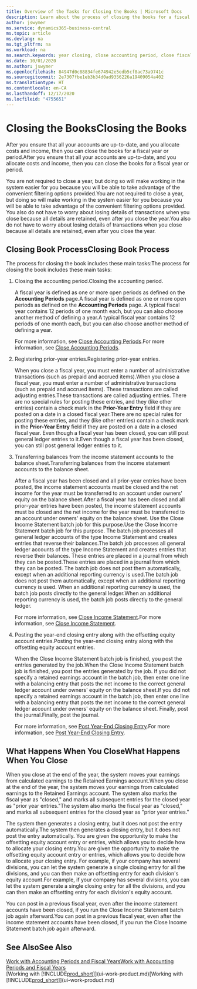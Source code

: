 ```yaml
---
title: Overview of the Tasks for Closing the Books | Microsoft Docs
description: Learn about the process of closing the books for a fiscal year or period, and what happens after you close at the end of a year.
author: jswymer
ms.service: dynamics365-business-central
ms.topic: article
ms.devlang: na
ms.tgt_pltfrm: na
ms.workload: na
ms.search.keywords: year closing, close accounting period, close fiscal year, bank account detailed trial balance
ms.date: 10/01/2020
ms.author: jswymer
ms.openlocfilehash: 84947d0c88834fe674942e5edb5cf8ac73a9741c
ms.sourcegitcommit: 2e7307fbe1eb3b34d0ad9356226a19409054a402
ms.translationtype: HT
ms.contentlocale: en-CA
ms.lasthandoff: 12/17/2020
ms.locfileid: "4755651"
---
```

# <a name="closing-the-books"></a><span data-ttu-id="3a866-103">Closing the Books</span><span class="sxs-lookup"><span data-stu-id="3a866-103">Closing the Books</span></span>
<span data-ttu-id="3a866-104">After you ensure that all your accounts are up-to-date, and you allocate costs and income, then you can close the books for a fiscal year or period.</span><span class="sxs-lookup"><span data-stu-id="3a866-104">After you ensure that all your accounts are up-to-date, and you allocate costs and income, then you can close the books for a fiscal year or period.</span></span>

<span data-ttu-id="3a866-105">You are not required to close a year, but doing so will make working in the system easier for you because you will be able to take advantage of the convenient filtering options provided.</span><span class="sxs-lookup"><span data-stu-id="3a866-105">You are not required to close a year, but doing so will make working in the system easier for you because you will be able to take advantage of the convenient filtering options provided.</span></span> <span data-ttu-id="3a866-106">You also do not have to worry about losing details of transactions when you close because all details are retained, even after you close the year.</span><span class="sxs-lookup"><span data-stu-id="3a866-106">You also do not have to worry about losing details of transactions when you close because all details are retained, even after you close the year.</span></span>

## <a name="closing-book-process"></a><span data-ttu-id="3a866-107">Closing Book Process</span><span class="sxs-lookup"><span data-stu-id="3a866-107">Closing Book Process</span></span>
<span data-ttu-id="3a866-108">The process for closing the book includes these main tasks:</span><span class="sxs-lookup"><span data-stu-id="3a866-108">The process for closing the book includes these main tasks:</span></span>

1. <span data-ttu-id="3a866-109">Closing the accounting period.</span><span class="sxs-lookup"><span data-stu-id="3a866-109">Closing the accounting period.</span></span>

    <span data-ttu-id="3a866-110">A fiscal year is defined as one or more open periods as defined on the **Accounting Periods** page.</span><span class="sxs-lookup"><span data-stu-id="3a866-110">A fiscal year is defined as one or more open periods as defined on the **Accounting Periods** page.</span></span> <span data-ttu-id="3a866-111">A typical fiscal year contains 12 periods of one month each, but you can also choose another method of defining a year.</span><span class="sxs-lookup"><span data-stu-id="3a866-111">A typical fiscal year contains 12 periods of one month each, but you can also choose another method of defining a year.</span></span>

    <span data-ttu-id="3a866-112">For more information, see [Close Accounting Periods](year-close-account-periods.md).</span><span class="sxs-lookup"><span data-stu-id="3a866-112">For more information, see [Close Accounting Periods](year-close-account-periods.md).</span></span>
2. <span data-ttu-id="3a866-113">Registering prior-year entries.</span><span class="sxs-lookup"><span data-stu-id="3a866-113">Registering prior-year entries.</span></span>

    <span data-ttu-id="3a866-114">When you close a fiscal year, you must enter a number of administrative transactions (such as prepaid and accrued items).</span><span class="sxs-lookup"><span data-stu-id="3a866-114">When you close a fiscal year, you must enter a number of administrative transactions (such as prepaid and accrued items).</span></span> <span data-ttu-id="3a866-115">These transactions are called adjusting entries.</span><span class="sxs-lookup"><span data-stu-id="3a866-115">These transactions are called adjusting entries.</span></span> <span data-ttu-id="3a866-116">There are no special rules for posting these entries, and they (like other entries) contain a check mark in the **Prior-Year Entry** field if they are posted on a date in a closed fiscal year.</span><span class="sxs-lookup"><span data-stu-id="3a866-116">There are no special rules for posting these entries, and they (like other entries) contain a check mark in the **Prior-Year Entry** field if they are posted on a date in a closed fiscal year.</span></span> <span data-ttu-id="3a866-117">Even though a fiscal year has been closed, you can still post general ledger entries to it.</span><span class="sxs-lookup"><span data-stu-id="3a866-117">Even though a fiscal year has been closed, you can still post general ledger entries to it.</span></span>
3. <span data-ttu-id="3a866-118">Transferring balances from the income statement accounts to the balance sheet.</span><span class="sxs-lookup"><span data-stu-id="3a866-118">Transferring balances from the income statement accounts to the balance sheet.</span></span>

    <span data-ttu-id="3a866-119">After a fiscal year has been closed and all prior-year entries have been posted, the income statement accounts must be closed and the net income for the year must be transferred to an account under owners' equity on the balance sheet.</span><span class="sxs-lookup"><span data-stu-id="3a866-119">After a fiscal year has been closed and all prior-year entries have been posted, the income statement accounts must be closed and the net income for the year must be transferred to an account under owners' equity on the balance sheet.</span></span> <span data-ttu-id="3a866-120">Use the Close Income Statement batch job for this purpose.</span><span class="sxs-lookup"><span data-stu-id="3a866-120">Use the Close Income Statement batch job for this purpose.</span></span> <span data-ttu-id="3a866-121">The batch job processes all general ledger accounts of the type Income Statement and creates entries that reverse their balances.</span><span class="sxs-lookup"><span data-stu-id="3a866-121">The batch job processes all general ledger accounts of the type Income Statement and creates entries that reverse their balances.</span></span> <span data-ttu-id="3a866-122">These entries are placed in a journal from which they can be posted.</span><span class="sxs-lookup"><span data-stu-id="3a866-122">These entries are placed in a journal from which they can be posted.</span></span> <span data-ttu-id="3a866-123">The batch job does not post them automatically, except when an additional reporting currency is used.</span><span class="sxs-lookup"><span data-stu-id="3a866-123">The batch job does not post them automatically, except when an additional reporting currency is used.</span></span> <span data-ttu-id="3a866-124">When an additional reporting currency is used, the batch job posts directly to the general ledger.</span><span class="sxs-lookup"><span data-stu-id="3a866-124">When an additional reporting currency is used, the batch job posts directly to the general ledger.</span></span>

    <span data-ttu-id="3a866-125">For more information, see [Close Income Statement](year-close-income-statement.md).</span><span class="sxs-lookup"><span data-stu-id="3a866-125">For more information, see [Close Income Statement](year-close-income-statement.md).</span></span>
4. <span data-ttu-id="3a866-126">Posting the year-end closing entry along with the offsetting equity account entries.</span><span class="sxs-lookup"><span data-stu-id="3a866-126">Posting the year-end closing entry along with the offsetting equity account entries.</span></span>

    <span data-ttu-id="3a866-127">When the Close Income Statement batch job is finished, you post the entries generated by the job.</span><span class="sxs-lookup"><span data-stu-id="3a866-127">When the Close Income Statement batch job is finished, you post the entries generated by the job.</span></span> <span data-ttu-id="3a866-128">If you did not specify a retained earnings account in the batch job, then enter one line with a balancing entry that posts the net income to the correct general ledger account under owners' equity on the balance sheet.</span><span class="sxs-lookup"><span data-stu-id="3a866-128">If you did not specify a retained earnings account in the batch job, then enter one line with a balancing entry that posts the net income to the correct general ledger account under owners' equity on the balance sheet.</span></span> <span data-ttu-id="3a866-129">Finally, post the journal.</span><span class="sxs-lookup"><span data-stu-id="3a866-129">Finally, post the journal.</span></span>

    <span data-ttu-id="3a866-130">For more information, see [Post Year-End Closing Entry](year-how-post-year-end-close-entry.md).</span><span class="sxs-lookup"><span data-stu-id="3a866-130">For more information, see [Post Year-End Closing Entry](year-how-post-year-end-close-entry.md).</span></span>

## <a name="what-happens-when-you-close"></a><span data-ttu-id="3a866-131">What Happens When You Close</span><span class="sxs-lookup"><span data-stu-id="3a866-131">What Happens When You Close</span></span>
<span data-ttu-id="3a866-132">When you close at the end of the year, the system moves your earnings from calculated earnings to the Retained Earnings account.</span><span class="sxs-lookup"><span data-stu-id="3a866-132">When you close at the end of the year, the system moves your earnings from calculated earnings to the Retained Earnings account.</span></span> <span data-ttu-id="3a866-133">The system also marks the fiscal year as "closed," and marks all subsequent entries for the closed year as "prior year entries."</span><span class="sxs-lookup"><span data-stu-id="3a866-133">The system also marks the fiscal year as "closed," and marks all subsequent entries for the closed year as "prior year entries."</span></span>

<span data-ttu-id="3a866-134">The system then generates a closing entry, but it does not post the entry automatically.</span><span class="sxs-lookup"><span data-stu-id="3a866-134">The system then generates a closing entry, but it does not post the entry automatically.</span></span> <span data-ttu-id="3a866-135">You are given the opportunity to make the offsetting equity account entry or entries, which allows you to decide how to allocate your closing entry.</span><span class="sxs-lookup"><span data-stu-id="3a866-135">You are given the opportunity to make the offsetting equity account entry or entries, which allows you to decide how to allocate your closing entry.</span></span> <span data-ttu-id="3a866-136">For example, if your company has several divisions, you can let the system generate a single closing entry for all the divisions, and you can then make an offsetting entry for each division's equity account.</span><span class="sxs-lookup"><span data-stu-id="3a866-136">For example, if your company has several divisions, you can let the system generate a single closing entry for all the divisions, and you can then make an offsetting entry for each division's equity account.</span></span>

<span data-ttu-id="3a866-137">You can post in a previous fiscal year, even after the income statement accounts have been closed, if you run the Close Income Statement batch job again afterward.</span><span class="sxs-lookup"><span data-stu-id="3a866-137">You can post in a previous fiscal year, even after the income statement accounts have been closed, if you run the Close Income Statement batch job again afterward.</span></span>

## <a name="see-also"></a><span data-ttu-id="3a866-138">See Also</span><span class="sxs-lookup"><span data-stu-id="3a866-138">See Also</span></span>

[<span data-ttu-id="3a866-139">Work with Accounting Periods and Fiscal Years</span><span class="sxs-lookup"><span data-stu-id="3a866-139">Work with Accounting Periods and Fiscal Years</span></span>](finance-accounting-periods-and-fiscal-years.md)  
<span data-ttu-id="3a866-140">[Working with [!INCLUDE[prod_short](includes/prod_short.md)]](ui-work-product.md)</span><span class="sxs-lookup"><span data-stu-id="3a866-140">[Working with [!INCLUDE[prod_short](includes/prod_short.md)]](ui-work-product.md)</span></span>
